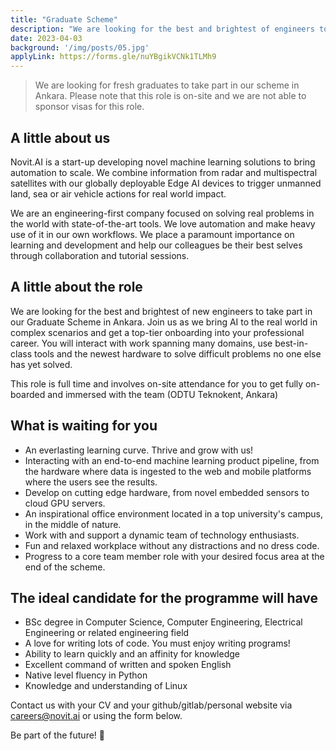 ```yaml
---
title: "Graduate Scheme"
description: "We are looking for the best and brightest of engineers to take part in our Graduate Scheme in Ankara. Start your career in machine learning by building your own edge AI device with its supporting ecosystem aided by our team. Please note that this role is full time, on-site and we are not able to sponsor visas for this role."
date: 2023-04-03
background: '/img/posts/05.jpg'
applyLink: https://forms.gle/nuYBgikVCNk1TLMh9
---
```


>We are looking for fresh graduates to take part in our scheme in Ankara.
>Please note that this role is on-site and we are not able to sponsor visas for this role.

## A little about us

Novit.AI is a start-up developing novel machine learning solutions to bring automation to scale. We combine information from radar and multispectral satellites with our globally deployable Edge AI devices to trigger unmanned land, sea or air vehicle actions for real world impact.

We are an engineering-first company focused on solving real problems in the world with state-of-the-art tools. We love automation and make heavy use of it in our own workflows. We place a paramount importance on learning and development and help our colleagues be their best selves through collaboration and tutorial sessions.

## A little about the role

We are looking for the best and brightest of new engineers to take part in our Graduate Scheme in Ankara. Join us as we bring AI to the real world in complex scenarios and get a top-tier onboarding into your professional career. You will interact with work spanning many domains, use best-in-class tools and the newest hardware to solve difficult problems no one else has yet solved.

This role is full time and involves on-site attendance for you to get fully on-boarded and immersed with the team (ODTU Teknokent, Ankara)

## What is waiting for you

* An everlasting learning curve. Thrive and grow with us!
* Interacting with an end-to-end machine learning product pipeline, from the hardware where data is ingested to the web and mobile platforms where the users see the results.
* Develop on cutting edge hardware, from novel embedded sensors to cloud GPU servers.
* An inspirational office environment located in a top university's campus, in the middle of nature.
* Work with and support a dynamic team of technology enthusiasts.
* Fun and relaxed workplace without any distractions and no dress code.
* Progress to a core team member role with your desired focus area at the end of the scheme.

## The ideal candidate for the programme will have

* BSc degree in Computer Science, Computer Engineering, Electrical Engineering or related engineering field
* A love for writing lots of code. You must enjoy writing programs!
* Ability to learn quickly and an affinity for knowledge
* Excellent command of written and spoken English
* Native level fluency in Python
* Knowledge and understanding of Linux

Contact us with your CV and your github/gitlab/personal website via careers@novit.ai or using the form below.

Be part of the future! 🚀
